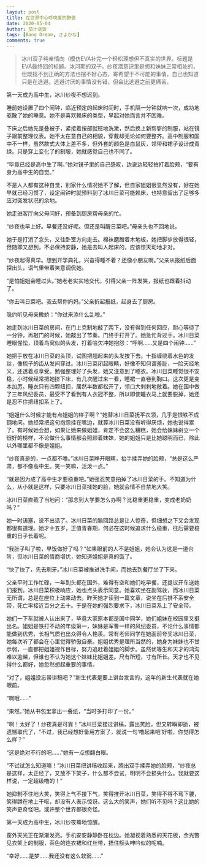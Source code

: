 ```yaml
---
layout: post
title: 在世界中心呼唤爱的野兽
date: 2020-05-04
Author: 茄汁浇饭 
tags: [Bang Dream, さよひな]
comments: true
---
```


> 冰川双子纯亲情向（模仿EVA补完一个轻松理想但不真实的世界。标题是EVA最终回的标题。冰河期的双子。纱夜潜意识里是想和妹妹正常相处的，但既找不到正确的方法也摆不好心态，寄希望于不可能的事情，自己也知道只是在逃避。逃避讨厌的事情没有错，但会比逃避之前更痛苦。

第一天成为高中生，冰川纱夜不想迟到。

睡前她设置了四个闹钟，临近预定的起床时间时，手机隔一分钟就响一次，成功地驱散了她的睡意。她不是喜欢赖床的类型，早起对她而言并不困难。

下床之后她先是叠被子，紧接着按部就班地洗漱，然后换上新崭崭的制服，站在镜子跟前整理仪表。她不太在意自己的相貌，穿戴却无论如何要整齐。高中制服和国中不一样，虽然款式大体上差不多，但外套的颜色是白鼠灰，领带和裙子设计成青绿。只是穿上变化了的制服，她就感觉自己也不同了。

“毕竟已经是高中生了啊。”她对镜子里的自己感叹，边说边轻轻拍打着脸颊，“要有身为高中生的自觉。”

不是人人都有这种自觉，别家什么情况她不了解，但自家姐姐很显然没有，好在她早就已经习惯了，设定闹钟时就预料到了冰川日菜可能赖床，也特意留出了足够多应对突发状况的余地。

她走进客厅向父母问好，预备到厨房帮母亲的忙。

“纱夜也早上好。早餐还没好呢。但还是叫醒日菜吧。”母亲头也不回地说。

她于是打消了念头，又往卧室方向走去。棉袜磨蹭着木地板，她把脚步放得很轻，但随即又想到，不必保持安静，她是去叫人起床的，应该惊天动地才对。

“纱夜起得真早。想到开学典礼，兴奋得睡不着？还像小朋友啊。”父亲从报纸后面探出头，语气里带着笑意调侃她。

“是怕姐姐会睡过头。”她老老实实地交代，引得父亲一阵发笑，报纸也跟着抖动了。

“你去叫日菜吧。我去帮你妈妈。”父亲折起报纸，起身去了厨房。

隐约听见母亲撒娇：“你过来添什么乱啦。”

她走到冰川日菜的房间，在门上克制地敲了两下，没有得到任何回应，耐心等待了一分钟，再敲门的时候，她敲出了节奏。门终于打开了。她急忙背过手。冰川日菜睡眼惺忪，顶着鸟窝似的头发，打着哈欠冲她抱怨：“呼啊……又是四个闹钟……”

她把手放在冰川日菜的头顶，试图把翘起来的头发按下去。十指缠绕着水色的发丝，像梳子的齿从发间穿过。冰川日菜闭起眼睛，好像不知何谓羞耻，一脸天经地义，还透着点享受。勉强整理好了头发，她又注意到了睡衣。冰川日菜睡觉很不安稳，小时候经常把她挤下床，有几次醒过来一看，睡裙一直卷到胸口。这次更是变本加厉。睡衣只有四颗纽扣，居然半数都松开了，领口大剌剌地敞着。她在国中做了三年风纪委员，最受不了看到有人衣冠不整，所以即使睡衣马上就要脱掉，她还是忍不住把纽扣系上了。

“姐姐什么时候才能有点姐姐的样子啊？”她替冰川日菜抚平衣领，几乎是恨铁不成钢地问。她经常把这句抱怨挂在嘴边，就算冰川日菜没有听得厌烦，她也说得累了。有时候她会想，如果让她来做姐姐，肯定不会这么糟糕，她会给妹妹树立一个很好的榜样，不论做什么事情都会照顾着妹妹，她的姐姐只是比她聪明而已，除此以外哪里都不像是姐姐。

“纱夜真是的，一点都不噜。”冰川日菜睁开眼睛，抬手揉弄她的脸颊，“总是这么严肃，都不像高中生。笑一笑嘛，活泼一点。”

“就是因为成了高中生才要稳重吧。”她强忍笑意拍掉了冰川日菜的手。不知道为什么，从小就是这样，只要冰川日菜揉她的脸，她就会情不自禁地大笑。

冰川日菜直截了当地问：“那念到大学要怎么办啊？比稳重更稳重，变成老奶奶吗？”

她一时语塞，说不出话了。冰川日菜的脑回路总是让人惊奇，但细想之下又会发现都很有道理。她才十五岁，正值青春期，何必在这时候追求什么稳重，往后需要稳重的日子长着呢。

“我肚子叫了啦，早饭做好了吗？”如果眼前的人不是姐姐，她会认为这是一道台阶，但冰川日菜的情商堪忧，她知道姐姐是真的饿了。

“快了快了，先去刷牙。”冰川日菜被推进洗手间，而她去到餐厅坐了下来。

父亲平时工作忙碌，一年到头都在国外，难得有空和她们吃早餐，还提议开车送她们报到。冰川日菜积极响应，她也点头表示同意。她喜欢坐在副驾驶，而冰川日菜无所谓，总是在座位上动来动去。昨天她才读到一篇文章，说坐在后排不系安全带，死亡率接近百分之五十。于是在她的强烈要求下，冰川日菜系上了安全带。

她们一下车就被人认出来了，毕竟大家原本都是国中同学，她们姐妹在校园里又挺出名。姐姐是铁打不动的年级第一，妹妹是军曹一样的风纪委员，不论什么事情都能做到优秀，长相气质也出众得令人艳羡。常有老师同学在她面前夸奖冰川日菜，她每次听了都会在心里觉得骄傲自豪。姐姐优秀是理所当然的，她身为妹妹也不甘示弱，一直都把姐姐视作目标，努力追赶着姐姐的脚步。虽然优等生和天才的鸿沟难以逾越，但谁也不认为她这个妹妹比姐姐差。尺有所短，寸有所长。天才也不见得什么都好，她忽然想起重要的事情。

“对了，姐姐没忘带讲稿吧？”新生代表是要上讲台发言的，这年的新生代表就在她眼前。

“啊哦……”

“果然。”她从书包里拿出一叠纸，“当时多打印了一份。”

“啊！太好了！纱夜真是可靠！”冰川日菜接过讲稿，露出笑脸，但又转瞬即逝，被遗憾取代了，“不过，我已经想好备用方案了，就说一句‘噜起来吧’好啦，你觉得怎么样？”

“这是绝对不行的吧……”她有一点想翻白眼。

“不试试怎么知道嘛！”冰川日菜把讲稿收起来，腾出双手揉弄她的脸颊，“纱夜总是这样，太正经了，又放不下架子，什么都不尝试，明明不会损失什么。我就要这样说，一定超级噜的！”

她抑制不住地大笑，笑得上气不接下气，笑得推开冰川日菜，笑得不得不弯下腰，笑得蹲在地上干呕，却没有人表示惊讶。这么大的笑声，她们听不见吗？这比她的笑声更奇怪吧。或许整个世界都很奇怪。

第一天成为高中生，冰川纱夜蓦地惊醒。

窗外天光正在渐渐发亮。手机安安静静卧在枕边。她凝视着熟悉的天花板，余光瞥见衣架上的制服，茶色的连衣裙和红丝带，捂住额头呻吟似的呢喃。

“幸好……是梦……我还没有这么软弱……”